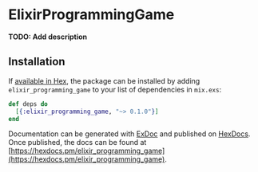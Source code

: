 # ElixirProgrammingGame

**TODO: Add description**

## Installation

If [available in Hex](https://hex.pm/docs/publish), the package can be installed
by adding `elixir_programming_game` to your list of dependencies in `mix.exs`:

```elixir
def deps do
  [{:elixir_programming_game, "~> 0.1.0"}]
end
```

Documentation can be generated with [ExDoc](https://github.com/elixir-lang/ex_doc)
and published on [HexDocs](https://hexdocs.pm). Once published, the docs can
be found at [https://hexdocs.pm/elixir_programming_game](https://hexdocs.pm/elixir_programming_game).

